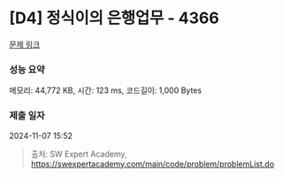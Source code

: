 # [D4] 정식이의 은행업무 - 4366 

[문제 링크](https://swexpertacademy.com/main/code/problem/problemDetail.do?contestProbId=AWMeRLz6kC0DFAXd) 

### 성능 요약

메모리: 44,772 KB, 시간: 123 ms, 코드길이: 1,000 Bytes

### 제출 일자

2024-11-07 15:52



> 출처: SW Expert Academy, https://swexpertacademy.com/main/code/problem/problemList.do